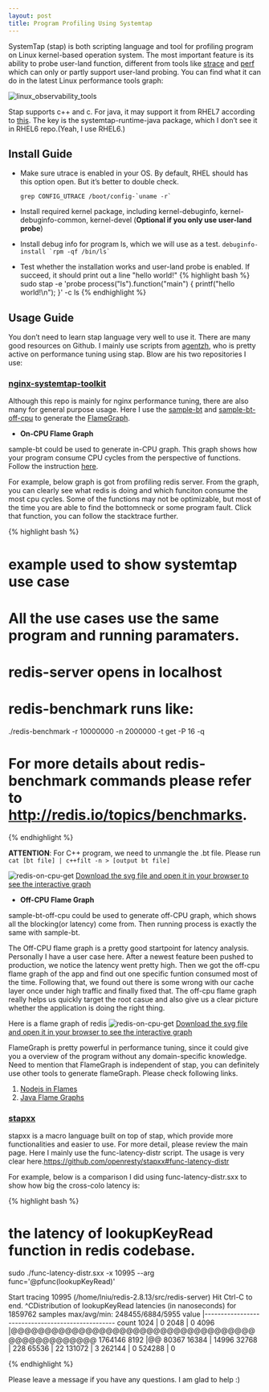 ```yaml
---
layout: post
title: Program Profiling Using Systemtap
---
```


SystemTap (stap) is both scripting language and tool for profiling program on Linux kernel-based operation system. The most important feature is its ability to probe user-land function, different from tools like [strace](http://linux.die.net/man/1/strace) and [perf](http://en.wikipedia.org/wiki/Perf_%28Linux%29) which can only or partly support user-land probing. You can find what it can do in the latest Linux performance tools graph:

![linux_observability_tools](http://www.brendangregg.com/Perf/linux_observability_tools.png)

Stap supports c++ and c. For java, it may support it  from RHEL7 according to [this](http://developerblog.redhat.com/2014/01/10/probing-java-w-systemtap/). The key is the systemtap-runtime-java package, which I don’t see it in RHEL6 repo.(Yeah, I use RHEL6.)

## Install Guide

* Make sure utrace is enabled in your OS. By default, RHEL should has this option open. But it’s better to double check.
   ```
   grep CONFIG_UTRACE /boot/config-`uname -r` 
   ```
* Install required kernel package, including kernel-debuginfo, kernel-debuginfo-common, kernel-devel (**Optional if you only use user-land probe**)

* Install debug info for program ls, which we will use as a test.
`` debuginfo-install `rpm -qf /bin/ls` ``
* Test whether the installation works and user-land probe is enabled. If succeed, it should print out a line "hello world!"
{% highlight bash %}
sudo stap -e 'probe process("ls").function("main") { printf("hello world!\n"); }' -c ls
{% endhighlight %}
    
## Usage Guide

You don’t need to learn stap language very well to use it. There are many good resources on Github. I mainly use scripts from [agentzh](https://github.com/agentzh), who is pretty active on performance tuning using stap. Blow are his two repositories I use:

### [nginx-systemtap-toolkit](https://github.com/openresty/nginx-systemtap-toolkit)

Although this repo is mainly for nginx performance tuning, there are also many for general purpose usage. Here I use the [sample-bt](https://github.com/openresty/nginx-systemtap-toolkit/blob/master/sample-bt) and [sample-bt-off-cpu](https://github.com/openresty/nginx-systemtap-toolkit/blob/master/sample-bt-off-cpu) to generate the [FlameGraph](http://www.brendangregg.com/flamegraphs.html). 

* **On-CPU Flame Graph**

sample-bt could be used to generate in-CPU graph. This graph shows how your program consume CPU cycles from the perspective of functions. Follow the instruction [here](https://github.com/openresty/nginx-systemtap-toolkit#sample-bt). 

For example, below graph is got from profiling redis server. From the graph, you can clearly see what redis is doing and which funciton consume the most cpu cycles. Some of the functions may not be optimizable, but most of the time you are able to find the bottomneck or some program fault. Click that function, you can follow the stacktrace further.
    
{% highlight bash %}
# example used to show systemtap use case
# All the use cases use the same program and running paramaters.

# redis-server opens in localhost
# redis-benchmark runs like: 
./redis-benchmark -r 10000000 -n 2000000 -t get -P 16 -q

# For more details about redis-benchmark commands please refer to http://redis.io/topics/benchmarks.
{% endhighlight %}

**ATTENTION**: For C++ program, we need to unmangle the .bt file. Please run `cat [bt file] | c++filt -n > [output bt file]`


![redis-on-cpu-get](/images/redis-on-cpu-get.svg)
[Download the svg file and open it in your browser to see the interactive graph](https://github.com/qqibrow/qqibrow.github.io/blob/master/images/redis-on-cpu-get.svg)


* **Off-CPU Flame Graph**

sample-bt-off-cpu could be used to generate off-CPU graph, which shows all the blocking(or latency) come from. Then running process is exactly the same with sample-bt.

The Off-CPU flame graph is a pretty good startpoint for latency analysis. Personally I have a user case here. After a newest feature been pushed to production, we notice the latency went pretty high. Then we got the off-cpu flame graph of the app and find out one specific funtion consumed most of the time. Following that, we found out there is some wrong with our cache layer once under high traffic and finally fixed that. The off-cpu flame graph really helps us quickly target the root casue and also give us a clear picture whether the application is doing the right thing.

Here is a flame graph of redis
![redis-on-cpu-get](/images/redis-on-cpu-get.svg)
[Download the svg file and open it in your browser to see the interactive graph](https://github.com/qqibrow/qqibrow.github.io/blob/master/images/redis-on-cpu-get.svg)

FlameGraph is pretty powerful in performance tuning, since it could give you a overview of the program without any domain-specific knowledge. Need to mention that FlameGraph is independent of stap, you can definitely use other tools to generate flameGraph. Please check following links.

1. [Nodejs in Flames](http://techblog.netflix.com/2014/11/nodejs-in-flames.html)
2. [Java Flame Graphs](http://www.brendangregg.com/blog/2014-06-12/java-flame-graphs.html)


### [stapxx](https://github.com/openresty/stapxx)

stapxx is a macro language built on top of stap, which provide more functionalities and easier to use. For more detail, please review the main page. Here I mainly use the func-latency-distr script. The usage is very clear here.https://github.com/openresty/stapxx#func-latency-distr

For example, below is a comparison I did using func-latency-distr.sxx to show how big the cross-colo latency is:
    
{% highlight bash %}
# the latency of lookupKeyRead function in redis codebase.
sudo ./func-latency-distr.sxx -x 10995 --arg func='@pfunc(lookupKeyRead)'

Start tracing 10995 (/home/lniu/redis-2.8.13/src/redis-server)
Hit Ctrl-C to end.
^CDistribution of lookupKeyRead latencies (in nanoseconds) for 1859762 samples
max/avg/min: 248455/6884/5955
 value |-------------------------------------------------- count
  1024 |                                                         0
  2048 |                                                         0
  4096 |@@@@@@@@@@@@@@@@@@@@@@@@@@@@@@@@@@@@@@@@@@@@@@@@@  1764146
  8192 |@@                                                   80367
 16384 |                                                     14996
 32768 |                                                       228
 65536 |                                                        22
131072 |                                                         3
262144 |                                                         0
524288 |                                                         0

{% endhighlight %}

Please leave a message if you have any questions. I am glad to help :)
